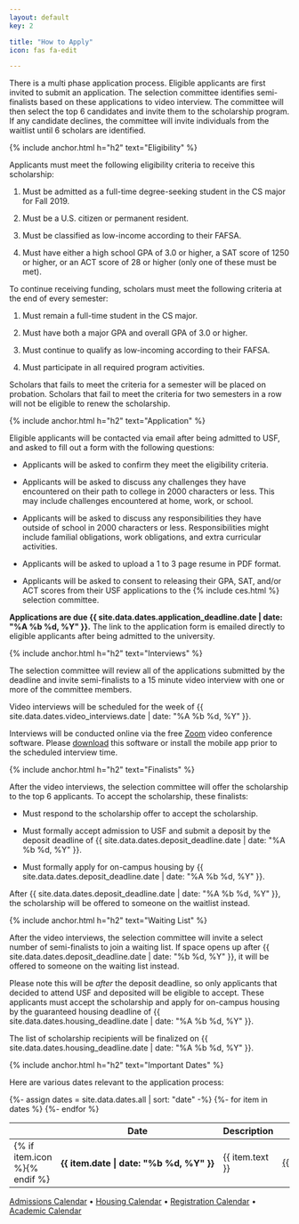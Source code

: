 ```yaml
---
layout: default
key: 2

title: "How to Apply"
icon: fas fa-edit

---
```


There is a multi phase application process. Eligible applicants are first invited to submit an application. The selection committee identifies semi-finalists based on these applications to video interview. The committee will then select the top 6 candidates and invite them to the scholarship program. If any candidate declines, the committee will invite individuals from the waitlist until 6 scholars are identified.

{% include anchor.html h="h2" text="Eligibility" %}

Applicants must meet the following eligibility criteria to receive this scholarship:

  1. Must be admitted as a full-time degree-seeking student in the CS major for Fall 2019.

  2. Must be a U.S. citizen or permanent resident.

  3. Must be classified as low-income according to their FAFSA.

  4. Must have either a high school GPA of 3.0 or higher, a SAT score of 1250 or higher, or an ACT score of 28 or higher (only one of these must be met).

To continue receiving funding, scholars must meet the following criteria at the end of every semester:

  1. Must remain a full-time student in the CS major.

  2. Must have both a major GPA and overall GPA of 3.0 or higher.

  3. Must continue to qualify as low-incoming according to their FAFSA.

  4. Must participate in all required program activities.

Scholars that fails to meet the criteria for a semester will be placed on probation. Scholars that fail to meet the criteria for two semesters in a row will not be eligible to renew the scholarship.

{% include anchor.html h="h2" text="Application" %}

Eligible applicants will be contacted via email after being admitted to USF, and asked to fill out a form with the following questions:

  - Applicants will be asked to confirm they meet the eligibility criteria.

  - Applicants will be asked to discuss any challenges they have encountered on their path to college in 2000 characters or less. This may include challenges encountered at home, work, or school.

  - Applicants will be asked to discuss any responsibilities they have outside of school in 2000 characters or less. Responsibilities might include familial obligations, work obligations, and extra curricular activities.

  - Applicants will be asked to upload a 1 to 3 page resume in PDF format.

  - Applicants will be asked to consent to releasing their GPA, SAT, and/or ACT scores from their USF applications to the {% include ces.html %} selection committee.

<strong class="has-text-danger">Applications are due {{ site.data.dates.application_deadline.date | date: "%A %b %d, %Y" }}.</strong> The link to the application form is emailed directly to eligible applicants after being admitted to the university.

{% include anchor.html h="h2" text="Interviews" %}

The selection committee will review all of the applications submitted by the deadline and invite semi-finalists to a 15 minute video interview with one or more of the committee members.

Video interviews will be scheduled for the week of {{ site.data.dates.video_interviews.date | date: "%A %b %d, %Y" }}.

Interviews will be conducted online via the free <a href="https://zoom.us/">Zoom</a> video conference software. Please <a href="https://zoom.us/download">download</a> this software or install the mobile app prior to the scheduled interview time.

{% include anchor.html h="h2" text="Finalists" %}

After the video interviews, the selection committee will offer the scholarship to the top 6 applicants. To accept the scholarship, these finalists:

  - Must respond to the scholarship offer to accept the scholarship.

  - Must formally accept admission to USF and submit a deposit by the deposit deadline of {{ site.data.dates.deposit_deadline.date | date: "%A %b %d, %Y" }}.

  - Must formally apply for on-campus housing by {{ site.data.dates.deposit_deadline.date | date: "%A %b %d, %Y" }}.

After {{ site.data.dates.deposit_deadline.date | date: "%A %b %d, %Y" }}, the scholarship will be offered to someone on the waitlist instead.

{% include anchor.html h="h2" text="Waiting List" %}

After the video interviews, the selection committee will invite a select number of semi-finalists to join a waiting list. If space opens up after {{ site.data.dates.deposit_deadline.date | date: "%b %d, %Y" }}, it will be offered to someone on the waiting list instead.

Please note this will be *after* the deposit deadline, so only applicants that decided to attend USF and deposited  will be eligible to accept. These applicants must accept the scholarship and apply for on-campus housing by the guaranteed housing deadline of {{ site.data.dates.housing_deadline.date | date: "%A %b %d, %Y" }}.

The list of scholarship recipients will be finalized on {{ site.data.dates.housing_deadline.date | date: "%A %b %d, %Y" }}.

{% include anchor.html h="h2" text="Important Dates" %}

Here are various dates relevant to the application process:

<table class="table is-hover">
<thead>
  <tr>
    <th></th>
    <th class="has-text-centered">Date</th>
    <th>Description</th>
    <th>Calendar</th>
  </tr>
</thead>

<tbody>
  {%- assign dates = site.data.dates.all | sort: "date" -%}
  {%- for item in dates %}
  <tr>
    <td>{% if item.icon %}<i class="{{ item.icon }} {{ item.type }}"></i>{% endif %}</td>
    <th class="has-text-right" nowrap>{{ item.date | date: "%b %d, %Y" }}</th>
    <td>{{ item.text }}</td>
    <td nowrap><a href="{{ item.link }}">{{ item.info }}</a></td>
  </tr>
  {%- endfor %}
</tbody>
</table>

<div class="has-text-centered is-size-7">
  <a href="https://www.usfca.edu/admission/undergraduate/dates-and-deadlines">Admissions Calendar</a>
  &bullet;
  <a href="https://myusf.usfca.edu/housing/important-dates">Housing Calendar</a>
  &bullet;
  <a href="https://myusf.usfca.edu/registration/registration-calendar">Registration Calendar</a>
  &bullet;
  <a href="https://myusf.usfca.edu/registration/academic-calendar">Academic Calendar</a>
</div>
